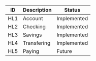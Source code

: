ID  |  Description   | Status        |  
----|----------------|---------------|
HL1 | Account        | Implemented   |
HL2 | Checking       | Implemented   |
HL3 | Savings        | Implemented   |
HL4 | Transfering    | Implemented   |
HL5 | Paying         | Future        | 
